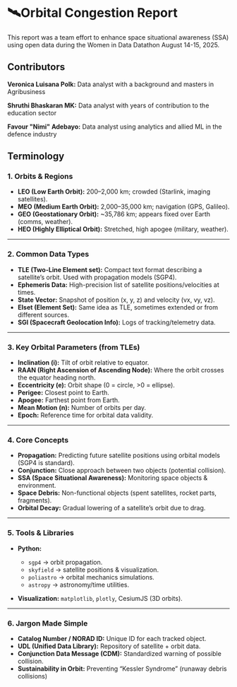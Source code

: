 # 🛰️Orbital Congestion Report

This report was a team effort to enhance space situational awareness (SSA) using open data during the Women in Data Datathon August 14-15, 2025.

## Contributors
**Veronica Luisana Polk:** Data analyst with a background and masters in Agribusiness

**Shruthi Bhaskaran MK:** Data analyst with years of contribution to the education sector

**Favour "Nimi" Adebayo:** Data analyst using analytics and allied ML in the defence industry

## Terminology

### 1. Orbits & Regions

* **LEO (Low Earth Orbit):** 200–2,000 km; crowded (Starlink, imaging satellites).
* **MEO (Medium Earth Orbit):** 2,000–35,000 km; navigation (GPS, Galileo).
* **GEO (Geostationary Orbit):** \~35,786 km; appears fixed over Earth (comms, weather).
* **HEO (Highly Elliptical Orbit):** Stretched, high apogee (military, weather).

---

### 2. Common Data Types

* **TLE (Two-Line Element set):** Compact text format describing a satellite’s orbit. Used with propagation models (SGP4).
* **Ephemeris Data:** High-precision list of satellite positions/velocities at times.
* **State Vector:** Snapshot of position (x, y, z) and velocity (vx, vy, vz).
* **Elset (Element Set):** Same idea as TLE, sometimes extended or from different sources.
* **SGI (Spacecraft Geolocation Info):** Logs of tracking/telemetry data.

---

### 3. Key Orbital Parameters (from TLEs)

* **Inclination (i):** Tilt of orbit relative to equator.
* **RAAN (Right Ascension of Ascending Node):** Where the orbit crosses the equator heading north.
* **Eccentricity (e):** Orbit shape (0 = circle, >0 = ellipse).
* **Perigee:** Closest point to Earth.
* **Apogee:** Farthest point from Earth.
* **Mean Motion (n):** Number of orbits per day.
* **Epoch:** Reference time for orbital data validity.

---

### 4. Core Concepts

* **Propagation:** Predicting future satellite positions using orbital models (SGP4 is standard).
* **Conjunction:** Close approach between two objects (potential collision).
* **SSA (Space Situational Awareness):** Monitoring space objects & environment.
* **Space Debris:** Non-functional objects (spent satellites, rocket parts, fragments).
* **Orbital Decay:** Gradual lowering of a satellite’s orbit due to drag.

---

### 5. Tools & Libraries

* **Python:**

  * `sgp4` → orbit propagation.
  * `skyfield` → satellite positions & visualization.
  * `poliastro` → orbital mechanics simulations.
  * `astropy` → astronomy/time utilities.
* **Visualization:** `matplotlib`, `plotly`, CesiumJS (3D orbits).

---

### 6. Jargon Made Simple

* **Catalog Number / NORAD ID:** Unique ID for each tracked object.
* **UDL (Unified Data Library):** Repository of satellite + orbit data.
* **Conjunction Data Message (CDM):** Standardized warning of possible collision.
* **Sustainability in Orbit:** Preventing “Kessler Syndrome” (runaway debris collisions)
